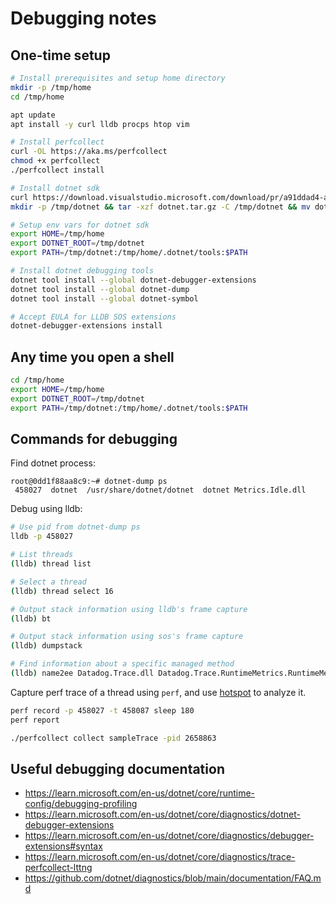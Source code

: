# Debugging notes

## One-time setup ##

```bash
# Install prerequisites and setup home directory
mkdir -p /tmp/home
cd /tmp/home

apt update
apt install -y curl lldb procps htop vim

# Install perfcollect
curl -OL https://aka.ms/perfcollect
chmod +x perfcollect
./perfcollect install

# Install dotnet sdk
curl https://download.visualstudio.microsoft.com/download/pr/a91ddad4-a3c2-4303-9efc-1ca6b7af850c/be1763df9211599df1cf1c6f504b3c41/dotnet-sdk-8.0.405-linux-x64.tar.gz -o dotnet.tar.gz
mkdir -p /tmp/dotnet && tar -xzf dotnet.tar.gz -C /tmp/dotnet && mv dotnet.tar.gz /tmp/dotnet/dotnet.tar.gz

# Setup env vars for dotnet sdk
export HOME=/tmp/home
export DOTNET_ROOT=/tmp/dotnet
export PATH=/tmp/dotnet:/tmp/home/.dotnet/tools:$PATH

# Install dotnet debugging tools
dotnet tool install --global dotnet-debugger-extensions
dotnet tool install --global dotnet-dump
dotnet tool install --global dotnet-symbol

# Accept EULA for LLDB SOS extensions
dotnet-debugger-extensions install
```

## Any time you open a shell ##

```bash
cd /tmp/home
export HOME=/tmp/home
export DOTNET_ROOT=/tmp/dotnet
export PATH=/tmp/dotnet:/tmp/home/.dotnet/tools:$PATH
```

## Commands for debugging ##

Find dotnet process:

```
root@0dd1f88aa8c9:~# dotnet-dump ps
 458027  dotnet  /usr/share/dotnet/dotnet  dotnet Metrics.Idle.dll
```

Debug using lldb:

```bash
# Use pid from dotnet-dump ps
lldb -p 458027

# List threads
(lldb) thread list

# Select a thread
(lldb) thread select 16

# Output stack information using lldb's frame capture
(lldb) bt

# Output stack information using sos's frame capture
(lldb) dumpstack

# Find information about a specific managed method
(lldb) name2ee Datadog.Trace.dll Datadog.Trace.RuntimeMetrics.RuntimeMetricsWriter.PushEvents
```

Capture perf trace of a thread using `perf`, and use [hotspot](https://github.com/KDAB/hotspot?tab=readme-ov-file) to analyze it.

```bash
perf record -p 458027 -t 458087 sleep 180
perf report

./perfcollect collect sampleTrace -pid 2658863
```

## Useful debugging documentation ##

- https://learn.microsoft.com/en-us/dotnet/core/runtime-config/debugging-profiling
- https://learn.microsoft.com/en-us/dotnet/core/diagnostics/dotnet-debugger-extensions
- https://learn.microsoft.com/en-us/dotnet/core/diagnostics/debugger-extensions#syntax
- https://learn.microsoft.com/en-us/dotnet/core/diagnostics/trace-perfcollect-lttng
- https://github.com/dotnet/diagnostics/blob/main/documentation/FAQ.md
